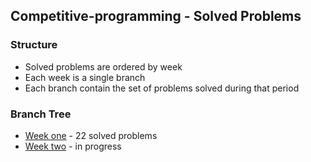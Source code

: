## Competitive-programming - Solved Problems

### Structure
- Solved problems are ordered by week
- Each week is a single branch
- Each branch contain the set of problems solved during that period

### Branch Tree

- [Week one](https://github.com/Bereky/Competitive-programming/tree/week1) - 22 solved problems
- [Week two](https://github.com/Bereky/Competitive-programming/tree/week2) - in progress
